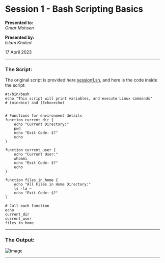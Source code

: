 # Session 1 - Bash Scripting Basics

**Presented to:**    
_Omar Mohsen_    

**Presented by:**   
_Islam Khaled_    

17 April 2023

-----------------------------------------
### The Script:

The original script is provided here [session1.sh](https://github.com/eslamkhaled560/Sprints-Tasks/blob/main/5-%20DevOps%20Fundmentals/S_BS_01%20Understanding%20Basic%20Bash%20Script%20Syntax/session1.sh), 
and here is the code inside the script:
```
#!/bin/bash
echo "This script will print variables, and execute Linux commands"
# (nin>bin) and (Echo>echo)


# Functions for environment details
function current_dir {
	echo "Current Directory:"
    pwd
    echo "Exit Code: $?"
	echo
}

function current_user {
	echo "Current User:"
    whoami
    echo "Exit Code: $?"
	echo
}

function files_in_home {
	echo "All Files in Home Directory:"
    ls -la ~
    echo "Exit Code: $?"
}

# Call each function
echo
current_dir
current_user
files_in_home
```     

-------------------------
### The Output:
![image](https://user-images.githubusercontent.com/54172897/232480579-0553454d-4c90-4042-969d-1ecdd2d8c1f2.png)
      
------------------
